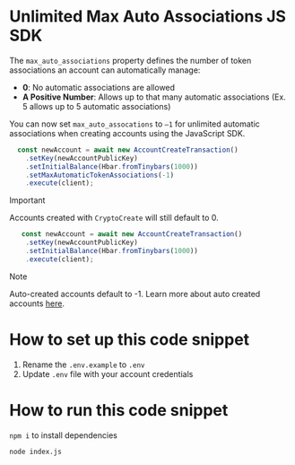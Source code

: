 
# Unlimited Max Auto Associations JS SDK

The `max_auto_associations` property defines the number of token associations an account can automatically manage:
* **0**: No automatic associations are allowed
* **A Positive Number**: Allows up to that many automatic associations (Ex. 5 allows up to 5 automatic associations)

You can now set `max_auto_assocations` to `–1` for unlimited automatic associations when creating accounts using the JavaScript SDK.

```JavaScript
  const newAccount = await new AccountCreateTransaction()
    .setKey(newAccountPublicKey)
    .setInitialBalance(Hbar.fromTinybars(1000))
    .setMaxAutomaticTokenAssociations(-1)
    .execute(client);
```


> [!IMPORTANT]  
> Accounts created with `CryptoCreate` will still default to 0.

``` JavaScript
   const newAccount = await new AccountCreateTransaction()
    .setKey(newAccountPublicKey)
    .setInitialBalance(Hbar.fromTinybars(1000))
    .execute(client);
```

> [!NOTE]  
> Auto-created accounts default to -1. Learn more about auto created accounts [here](https://docs.hedera.com/hedera/core-concepts/accounts/auto-account-creation).



# How to set up this code snippet
1. Rename the `.env.example` to `.env`
2. Update `.env` file with your account credentials

# How to run this code snippet
`npm i` to install dependencies

`node index.js`
